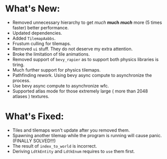 # What's New:

- Removed unnecessary hierarchy to get *much* **much** ***much*** more (5 times faster) better performance.
- Updated dependencies.
- Added `TilemapAabbs`.
- Frustum culling for tilemaps.
- Removed `ui` stuff. They do not deserve my extra attention.
- Broke the limitation of tile animations.
- Removed support of `bevy_rapier` as to support both physics libraries is tiring.
- Much further support for physics tilemaps.
- Pathfinding rework. Using bevy async compute to asynchronize the process.
- Use bevy async compute to asynchronize wfc.
- Supported atlas mode for those extremely large ( more than 2048 atlases ) textures.

# What's Fixed:

- Tiles and tilemaps won't update after you removed them.
- Spawning another tilemap while the program is running will cause panic. (FINALLY SOLVED!!!)
- The result of `index_to_world` is incorrect.
- Deriving `LdtkEntity` and `LdtkEnum` requires to `use` them first.
